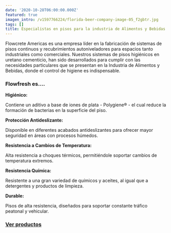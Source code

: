 ```yaml
---
date: '2020-10-28T06:00:00.000Z'
featured: true
imagen_intro: /v1597766224/florida-beer-company-image-05_f2gbtr.jpg
tags: []
title: Especialistas en pisos para la industria de Alimentos y Bebidas
---
```





Flowcrete Americas es una empresa líder en la fabricación de sistemas de pisos continuos y recubrimientos autoniveladores para espacios tanto industriales como comerciales. Nuestros sistemas de pisos higiénicos en uretano cementicio, han sido desarrollados para cumplir con las necesidades particulares que se presentan en la Industria de Alimentos y Bebidas, donde el control de higiene es indispensable.

### **Flowfresh es....**

**Higiénico:**

Contiene un aditivo a base de iones de plata - Polygiene® - el cual reduce la formación de bacterias en la superficie del piso.

**Protección Antideslizante:**

Disponible en diferentes acabados antideslizantes para ofrecer mayor seguridad en áreas con procesos húmedos.

**Resistencia a Cambios de Temperatura:**

Alta resistencia a choques térmicos, permitiéndole soportar cambios de temperatura extremos.

**Resistencia Química:**

Resistente a una gran variedad de químicos y aceites, al igual que a detergentes y productos de limpieza.

**Durable:**

Pisos de alta resistencia, diseñados para soportar constante tráfico peatonal y vehicular.

### [Ver productos](https://www.novatec.cr/productos/uretanos-cementicios/)
